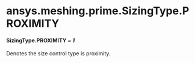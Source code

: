 # ansys.meshing.prime.SizingType.PROXIMITY



#### SizingType.PROXIMITY *= 1*

Denotes the size control type is proximity.

<!-- !! processed by numpydoc !! -->
